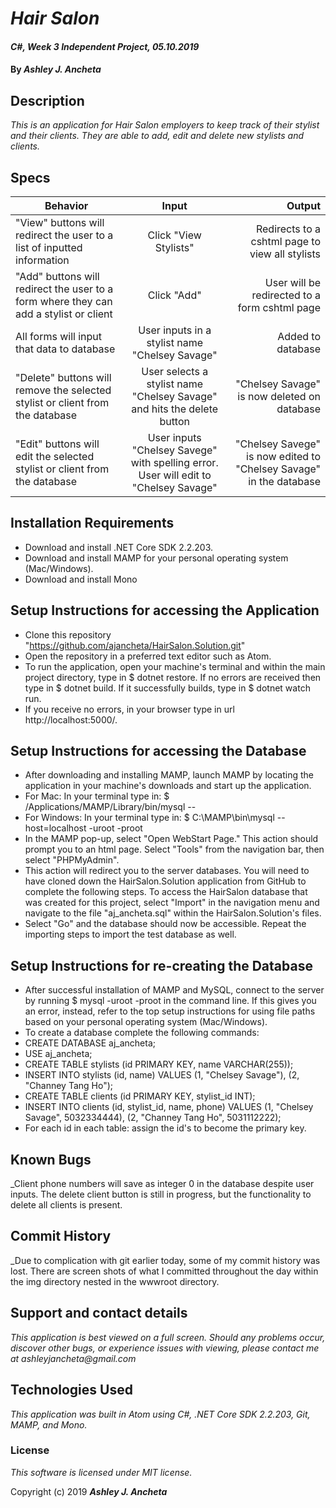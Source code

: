 # _Hair Salon_

#### _C#, Week 3 Independent Project, *05.10.2019*_

#### By _Ashley J. Ancheta_

## Description
_This is an application for Hair Salon employers to keep track of their stylist and their clients. They are able to add, edit and delete new stylists and clients._

## Specs
| Behavior | Input | Output |
| ------------- |:-------------:| -----:|
| "View" buttons will redirect the user to a list of inputted information | Click "View Stylists" | Redirects to a cshtml page to view all stylists |
| "Add" buttons will redirect the user to a form where they can add a stylist or client | Click "Add" | User will be redirected to a form cshtml page |
| All forms will input that data to database | User inputs in a stylist name "Chelsey Savage" | Added to database |
| "Delete" buttons will remove the selected stylist or client from the database | User selects a stylist name "Chelsey Savage" and hits the delete button | "Chelsey Savage" is now deleted on database |
| "Edit" buttons will edit the selected stylist or client from the database | User inputs "Chelsey Savege" with spelling error. User will edit to "Chelsey Savage" | "Chelsey Savege" is now edited to "Chelsey Savage" in the database |

## Installation Requirements
* Download and install .NET Core SDK 2.2.203.
* Download and install MAMP for your personal operating system (Mac/Windows).
* Download and install Mono

## Setup Instructions for accessing the Application
* Clone this repository "https://github.com/ajancheta/HairSalon.Solution.git"
* Open the repository in a preferred text editor such as Atom.
* To run the application, open your machine's terminal and within the main project directory, type in $ dotnet restore. If no errors are received then type in $ dotnet build. If it successfully builds, type in $ dotnet watch run.
* If you receive no errors, in your browser type in url http://localhost:5000/.

## Setup Instructions for accessing the Database
* After downloading and installing MAMP, launch MAMP by locating the application in your machine's downloads and start up the application.
* For Mac: In your terminal type in: $ /Applications/MAMP/Library/bin/mysql --
* For Windows: In your terminal type in: $ C:\MAMP\bin\mysql --host=localhost -uroot -proot
* In the MAMP pop-up, select "Open WebStart Page." This action should prompt you to an html page. Select "Tools" from the navigation bar, then select "PHPMyAdmin".
* This action will redirect you to the server databases. You will need to have cloned down the HairSalon.Solution application from GitHub to complete the following steps. To access the HairSalon database that was created for this project, select "Import" in the navigation menu and navigate to the file "aj_ancheta.sql" within the HairSalon.Solution's files.
* Select "Go" and the database should now be accessible. Repeat the importing steps to import the test database as well.

## Setup Instructions for re-creating the Database
* After successful installation of MAMP and MySQL, connect to the server by running $ mysql -uroot -proot in the command line. If this gives you an error, instead, refer to the top setup instructions for using file paths based on your personal operating system (Mac/Windows).
* To create a database complete the following commands:
* CREATE DATABASE aj_ancheta;
* USE aj_ancheta;
* CREATE TABLE stylists (id PRIMARY KEY, name VARCHAR(255));
* INSERT INTO stylists (id, name) VALUES (1, "Chelsey Savage"), (2, "Channey Tang Ho");
* CREATE TABLE clients (id PRIMARY KEY, stylist_id INT);
* INSERT INTO clients (id, stylist_id, name, phone) VALUES (1, "Chelsey Savage", 5032334444), (2, "Channey Tang Ho", 5031112222);
* For each id in each table: assign the id's to become the primary key.



## Known Bugs

_Client phone numbers will save as integer 0 in the database despite user inputs. The delete client button is still in progress, but the functionality to delete all clients is present.

## Commit History
_Due to complication with git earlier today, some of my commit history was lost. There are screen shots of what I committed throughout the day within the img directory nested in the wwwroot directory.


## Support and contact details

_This application is best viewed on a full screen. Should any problems occur, discover other bugs, or experience issues with viewing, please contact me at ashleyjancheta@gmail.com_

## Technologies Used

_This application was built in Atom using C#, .NET Core SDK 2.2.203, Git, MAMP, and Mono._

### License

*This software is licensed under MIT license.*

Copyright (c) 2019 **_Ashley J. Ancheta_**
